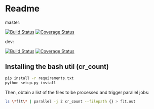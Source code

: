 # Readme
master:

[![Build Status](https://travis-ci.org/germanschnyder/cosmicrays.svg?branch=master)](https://travis-ci.org/germanschnyder/cosmicrays) [![Coverage Status](https://coveralls.io/repos/github/germanschnyder/cosmicrays/badge.svg?branch=master)](https://coveralls.io/github/germanschnyder/cosmicrays?branch=master)

dev:

[![Build Status](https://travis-ci.org/germanschnyder/cosmicrays.svg?branch=dev)](https://travis-ci.org/germanschnyder/cosmicrays) [![Coverage Status](https://coveralls.io/repos/github/germanschnyder/cosmicrays/badge.svg?branch=dev)](https://coveralls.io/github/germanschnyder/cosmicrays?branch=dev)


Installing the bash util (cr_count)
------------------------------------
```bash
pip install -r requirements.txt
python setup.py install
```

Then, obtain a list of the files to be processed and trigger parallel jobs:

```bash
ls \*flt\* | parallel -j 2 cr_count --filepath {} > flt.out
```
